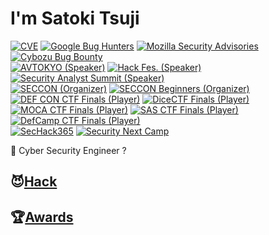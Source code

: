 # I'm Satoki Tsuji
[![CVE](https://img.shields.io/badge/CVE-10-f68826.svg)](https://www.cve.org/) 
[![Google Bug Hunters](https://img.shields.io/badge/Google_Bug_Hunters-4-202124.svg)](https://bughunters.google.com/profile/577f4342-b9c0-4049-9c54-ca5c2d1bb102) 
[![Mozilla Security Advisories](https://img.shields.io/badge/Firefox_Bug_Bounty_Rewards-3-ffffff.svg)](https://bugzilla.mozilla.org/user_profile?user_id=706819) 
[![Cybozu Bug Bounty](https://img.shields.io/badge/Cybozu_Bug_Bounty-8-64bdd4.svg)](https://cybozu.co.jp/products/bug-bounty/)  
[![AVTOKYO (Speaker)](https://img.shields.io/badge/AVTOKYO_(Speaker)-2020,_2023,_2024-000000.svg)](https://www.avtokyo.org/) 
[![Hack Fes. (Speaker)](https://img.shields.io/badge/Hack_Fes._(Speaker)-2024-0d6fb8.svg)](https://www.hacker.or.jp/hack-fes-2024/) 
[![Security Analyst Summit (Speaker)](https://img.shields.io/badge/Security_Analyst_Summit_(Speaker)-2024-37ddd9.svg)](https://thesascon.com/)  
[![SECCON (Organizer)](https://img.shields.io/badge/SECCON_(Organizer)-2023--24-e41012.svg)](https://www.seccon.jp/) 
[![SECCON Beginners (Organizer)](https://img.shields.io/badge/SECCON_Beginners_(Organizer)-2021--24-66ee33.svg)](https://www.seccon.jp/)  
[![DEF CON CTF Finals (Player)](https://img.shields.io/badge/DEF_CON_CTF_Finals_(Player)-30,_31,_32-7777ff.svg)](https://defcon.org/) 
[![DiceCTF Finals (Player)](https://img.shields.io/badge/DiceCTF_Finals_(Player)-2024-dd2e44.svg)](https://dicega.ng/) 
[![MOCA CTF Finals (Player)](https://img.shields.io/badge/MOCA_CTF_Finals_(Player)-2024-37e176.svg)](https://moca.camp/) 
[![SAS CTF Finals (Player)](https://img.shields.io/badge/SAS_CTF_Finals_(Player)-2024-37ddd9.svg)](https://ctf.thesascon.com/) 
[![DefCamp CTF Finals (Player)](https://img.shields.io/badge/DefCamp_CTF_Finals_(Player)-2024-0071ce.svg)](https://def.camp/)  
[![SecHack365](https://img.shields.io/badge/SecHack365-2020-ffd700.svg)](https://sechack365.nict.go.jp/) 
[![Security Next Camp](https://img.shields.io/badge/Security_Next_Camp-2022-41b487.svg)](https://www.security-camp.or.jp/)  

👻 Cyber Security Engineer ?  

## 😈[Hack](Hack.md)

## 🏆[Awards](Awards.md)
